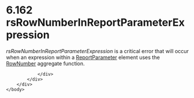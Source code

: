 <html dir="LTR" xmlns:mshelp="http://msdn.microsoft.com/mshelp" xmlns:ddue="http://ddue.schemas.microsoft.com/authoring/2003/5" xmlns:xlink="http://www.w3.org/1999/xlink" xmlns:tool="http://www.microsoft.com/tooltip">
    <head>
        <meta http-equiv="Content-Type" content="text/html; CHARSET=utf-8"></meta>
        <meta name="save" content="history"></meta>
        <title>6.162 rsRowNumberInReportParameterExpression</title>
        <xml>
            <mshelp:toctitle title="6.162 rsRowNumberInReportParameterExpression"></mshelp:toctitle>
            <mshelp:rltitle title="[MS-RDL]: rsRowNumberInReportParameterExpression"></mshelp:rltitle>
            <mshelp:keyword index="A" term="f64bf1c5-4c6b-466f-bfdf-879a86cf09af"></mshelp:keyword>
            <mshelp:attr name="DCSext.ContentType" value="open specification"></mshelp:attr>
            <mshelp:attr name="AssetID" value="f64bf1c5-4c6b-466f-bfdf-879a86cf09af"></mshelp:attr>
            <mshelp:attr name="TopicType" value="kbRef"></mshelp:attr>
            <mshelp:attr name="DCSext.Title" value="[MS-RDL]: rsRowNumberInReportParameterExpression" />
        </xml>
    </head>
    <body>
        <div id="header">
            <h1 class="heading">6.162 rsRowNumberInReportParameterExpression</h1>
        </div>
        <div id="mainSection">
            <div id="mainBody">
                <div id="allHistory" class="saveHistory"></div>
                <div id="sectionSection0" class="section" name="collapseableSection">
                    

<p><i>rsRowNumberInReportParameterExpression</i> is a critical
error that will occur when an expression within a <a href="7c3f4c83-9172-48db-94c1-693295c5d623.html">ReportParameter</a> element
uses the <a href="5246ac2c-9de7-42a2-9b5a-73484f9fe73b.html">RowNumber</a>
aggregate function.</p>


                </div>
            </div>
        </div>
    </body>
</html>